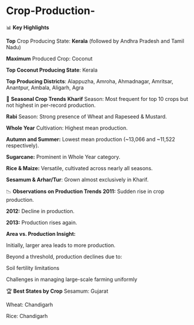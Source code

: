 # Crop-Production-
📊 <b>Key Highlights</b>

<b>Top</b> Crop Producing State: <b>Kerala</b> (followed by Andhra Pradesh and Tamil Nadu)

<b>Maximum</b> Produced Crop: Coconut

<b>Top Coconut Producing State</b>: Kerala

<b>Top Producing Districts</b>: Alappuzha, Amroha, Ahmadnagar, Amritsar, Anantpur, Ambala, Aligarh, Agra

🌾 <b>Seasonal Crop Trends</b>
<b>Kharif</b> Season: Most frequent for top 10 crops but not highest in per-record production.

<b>Rabi</b> Season: Strong presence of Wheat and Rapeseed & Mustard.

<b>Whole Year</b> Cultivation: Highest mean production.

<b>Autumn and Summer:</b> Lowest mean production (~13,066 and ~11,522 respectively).

<b>Sugarcane:</b> Prominent in Whole Year category.

<b>Rice & Maize:</b> Versatile, cultivated across nearly all seasons.

<b>Sesamum & Arhar/Tur</b>: Grown almost exclusively in Kharif.

📉 <b>Observations on Production Trends</b>
<b>2011:</b> Sudden rise in crop production.

<b>2012:</b> Decline in production.

<b>2013:</b> Production rises again.

<b>Area vs. Production Insight:</b>

Initially, larger area leads to more production.

Beyond a threshold, production declines due to:

Soil fertility limitations

Challenges in managing large-scale farming uniformly

🏆 <b>Best States by Crop</b>
Sesamum: Gujarat

Wheat: Chandigarh

Rice: Chandigarh
